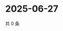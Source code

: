 # 2025-06-27

共 0 条

<!-- BEGIN ZHIHUVIDEO -->
<!-- 最后更新时间 Fri Jun 27 2025 12:21:23 GMT+0800 (China Standard Time) -->

<!-- END ZHIHUVIDEO -->

